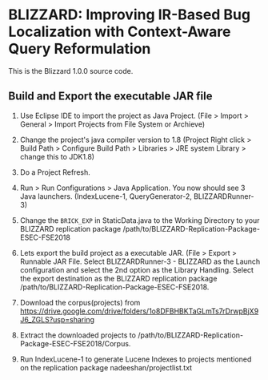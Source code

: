 # BLIZZARD: Improving IR-Based Bug Localization with Context-Aware Query Reformulation

This is the Blizzard 1.0.0 source code.

## Build and Export the executable JAR file
1. Use Eclipse IDE to import the project as Java Project. (File > Import > General > Import Projects from File System or Archieve)

2. Change the project's java compiler version to 1.8 (Project Right click > Build Path > Configure Build Path > Libraries > JRE system Library > change this to JDK1.8)
3. Do a Project Refresh.

4. Run > Run Configurations > Java Application. You now should see 3 Java launchers. (IndexLucene-1, QueryGenerator-2, BLIZZARDRunner-3)

5. Change the ```BRICK_EXP``` in StaticData.java to the Working Directory to your BLIZZARD replication package /path/to/BLIZZARD-Replication-Package-ESEC-FSE2018 

6. Lets export the build project as a executable JAR. (File > Export > Runnable JAR File. Select BLIZZARDRunner-3 - BLIZZARD as the Launch configuration and select the 2nd option as the Library Handling. Select the export destination as the  BLIZZARD replication package /path/to/BLIZZARD-Replication-Package-ESEC-FSE2018.  

7. Download the corpus(projects) from https://drive.google.com/drive/folders/1o8DFBHBKTaGLmTs7rDrwpBjX9J6_ZGLS?usp=sharing

8. Extract the downloaded projects to /path/to/BLIZZARD-Replication-Package-ESEC-FSE2018/Corpus.

9. Run IndexLucene-1 to generate Lucene Indexes to projects mentioned on the replication package nadeeshan/projectlist.txt




